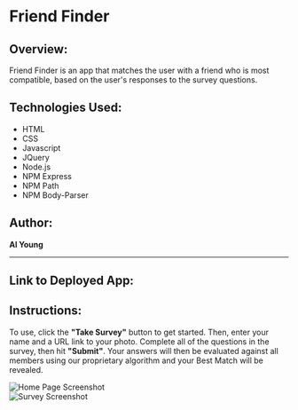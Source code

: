 # Friend Finder

## Overview:

Friend Finder is an app that matches the user with a friend who is most compatible, based on the user's responses to the survey questions.

## Technologies Used:
- HTML
- CSS
- Javascript
- JQuery
- Node.js
- NPM Express
- NPM Path
- NPM Body-Parser

## Author:

<strong>Al Young</strong>
<hr>

## Link to Deployed App:


## Instructions:

To use, click the <strong>"Take Survey"</strong> button to get started.  Then, enter your name and a URL link to your photo. Complete all of the questions in the survey, then hit <strong>"Submit"</strong>.  Your answers will then be evaluated against all members using our proprietary algorithm and your Best Match will be revealed.
            
 <img src="https://packleader206.github.io/FriendFinder/app/images/screenshot_home.png" alt="Home Page Screenshot">
 
 <br>
 
 <img src="https://packleader206.github.io/FriendFinder/app/images/screenshot_survey.png" alt="Survey Screenshot">
 
